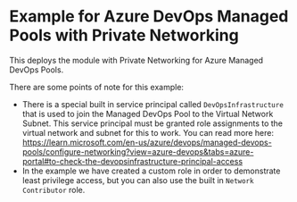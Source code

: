 # Example for Azure DevOps Managed Pools with Private Networking

This deploys the module with Private Networking for Azure Managed DevOps Pools.

There are some points of note for this example:

- There is a special built in service principal called `DevOpsInfrastructure` that is used to join the Managed DevOps Pool to the Virtual Network Subnet. This service principal must be granted role assignments to the virtual network and subnet for this to work. You can read more here: <https://learn.microsoft.com/en-us/azure/devops/managed-devops-pools/configure-networking?view=azure-devops&tabs=azure-portal#to-check-the-devopsinfrastructure-principal-access>
- In the example we have created a custom role in order to demonstrate least privilege access, but you can also use the built in `Network Contributor` role.

